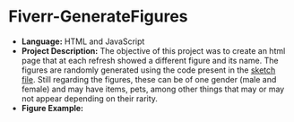 # Fiverr-GenerateFigures

* **Language:** HTML and JavaScript
* **Project Description:** The objective of this project was to create an html page that at each refresh showed a different figure and its name. The figures are randomly generated using the code present in the [sketch file](/sketch.js). Still regarding the figures, these can be of one gender (male and female) and may have items, pets, among other things that may or may not appear depending on their rarity.
* **Figure Example:**
